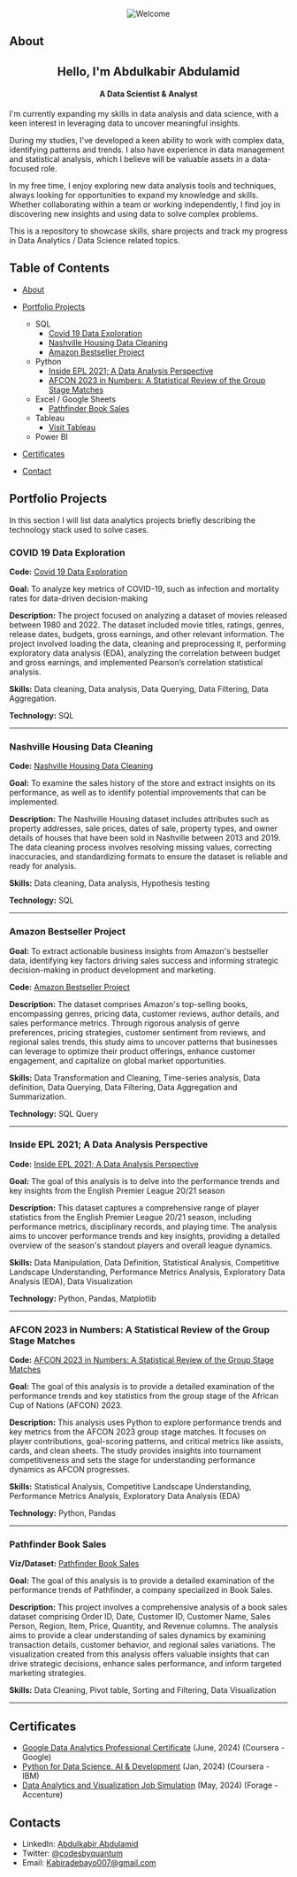 
<p align='center'>
  <img src='https://github.com/OfficialQuantum/assests/blob/main/assests/baby-yoda-welcome.gif', alt='Welcome'>
</p>

## About
<p>
  <h2 align="center"> Hello, I'm Abdulkabir Abdulamid </h2>
  <h4 align="center"> A Data Scientist & Analyst </h4>
</p>

I'm currently expanding my skills in data analysis and data science, with a keen interest in leveraging data to uncover meaningful insights.

During my studies, I've developed a keen ability to work with complex data, identifying patterns and trends. I also have experience in data management and statistical analysis, which I believe will be valuable assets in a data-focused role.

In my free time, I enjoy exploring new data analysis tools and techniques, always looking for opportunities to expand my knowledge and skills. Whether collaborating within a team or working independently, I find joy in discovering new insights and using data to solve complex problems.

This is a repository to showcase skills, share projects and track my progress in Data Analytics / Data Science related topics.

## Table of Contents
- [About](#about)
- [Portfolio Projects](#portfolio-projects)
  - SQL
    - [Covid 19 Data Exploration](#covid-19-data-exploration)
    - [Nashville Housing Data Cleaning](#nashville-housing-data-cleaning)
    - [Amazon Bestseller Project](#amazon-bestseller-project)
  - Python
    - [Inside EPL 2021; A Data Analysis Perspective](#inside-epl-2021;-a-data-analysis-perspective)
    - [AFCON 2023 in Numbers: A Statistical Review of the Group Stage Matches](#afcon-2023-in-numbers-a-statistical-review-of-the-group-stage-matches)
  - Excel / Google Sheets
    - [Pathfinder Book Sales](#pathfinder-book-sales)
  - Tableau
    - [Visit Tableau](https://public.tableau.com/app/profile/abdulkabir.abdulamid/vizzes)
  - Power BI
  
  
- [Certificates](#certificates)
- [Contact](#contacts)

## Portfolio Projects
In this section I will list data analytics projects briefly describing the technology stack used to solve cases.

### COVID 19 Data Exploration
**Code:** [Covid 19 Data Exploration](https://github.com/OfficialQuantum/Portfolio-Projects/blob/main/Covid%2019%20Data%20Exploration%20Project%20.sql)

**Goal:** To analyze key metrics of COVID-19, such as infection and mortality rates for data-driven decision-making

**Description:** The project focused on analyzing a dataset of movies released between 1980 and 2022. The dataset included movie titles, ratings, genres, release dates, budgets, gross earnings, and other relevant information. The project involved loading the data, cleaning and preprocessing it, performing exploratory data analysis (EDA), analyzing the correlation between budget and gross earnings, and implemented Pearson’s correlation statistical analysis.

**Skills:** Data cleaning, Data analysis, Data Querying, Data Filtering, Data Aggregation.

**Technology:** SQL

---

### Nashville Housing Data Cleaning

**Code:** [Nashville Housing Data Cleaning](https://github.com/OfficialQuantum/Portfolio-Projects/blob/main/Nashville%20Housing%20%20Data%20Cleaning.sql)

**Goal:** To examine the sales history of the store and extract insights on its performance, as well as to identify potential improvements that can be implemented.

**Description:** The Nashville Housing dataset includes attributes such as property addresses, sale prices, dates of sale, property types, and owner details of houses that have been sold in Nashville between 2013 and 2019. The data cleaning process involves resolving missing values, correcting inaccuracies, and standardizing formats to ensure the dataset is reliable and ready for analysis.

**Skills:** Data cleaning, Data analysis, Hypothesis testing

**Technology:** SQL

---

### Amazon Bestseller Project

**Goal:** To extract actionable business insights from Amazon's bestseller data, identifying key factors driving sales success and informing strategic decision-making in product development and marketing.

**Code:** [Amazon Bestseller Project](https://github.com/OfficialQuantum/Portfolio-Projects/blob/main/Amazon%20Bestseller%20Project.sql)

**Description:** The dataset comprises Amazon's top-selling books, encompassing genres, pricing data, customer reviews, author details, and sales performance metrics. Through rigorous analysis of genre preferences, pricing strategies, customer sentiment from reviews, and regional sales trends, this study aims to uncover patterns that businesses can leverage to optimize their product offerings, enhance customer engagement, and capitalize on global market opportunities.

**Skills:** Data Transformation and Cleaning, Time-series analysis, Data definition, Data Querying, Data Filtering, Data Aggregation and Summarization.

**Technology:** SQL Query

---

### Inside EPL 2021; A Data Analysis Perspective
**Code:** [Inside EPL 2021; A Data Analysis Perspective](https://github.com/OfficialQuantum/Portfolio-Projects/blob/main/Inside%20EPL%202021%20A%20Data%20Analysis%20Perspective.ipynb)

**Goal:** The goal of this analysis is to delve into the performance trends and key insights from the English Premier League 20/21 season

**Description:** This dataset captures a comprehensive range of player statistics from the English Premier League 20/21 season, including performance metrics, disciplinary records, and playing time. The analysis aims to uncover performance trends and key insights, providing a detailed overview of the season's standout players and overall league dynamics.


**Skills:** Data Manipulation, Data Definition, Statistical Analysis, Competitive Landscape Understanding, Performance Metrics Analysis, Exploratory Data Analysis (EDA), Data Visualization 

**Technology:** Python, Pandas, Matplotlib

---

### AFCON 2023 in Numbers: A Statistical Review of the Group Stage Matches
**Code:** [AFCON 2023 in Numbers: A Statistical Review of the Group Stage Matches](https://github.com/OfficialQuantum/Portfolio-Projects/blob/main/AFCON%202023%20in%20Numbers%20(Groupstage%20Matches).ipynb)

**Goal:** The goal of this analysis is to provide a detailed examination of the performance trends and key statistics from the group stage of the African Cup of Nations (AFCON) 2023.

**Description:** This analysis uses Python to explore performance trends and key metrics from the AFCON 2023 group stage matches. It focuses on player contributions, goal-scoring patterns, and critical metrics like assists, cards, and clean sheets. The study provides insights into tournament competitiveness and sets the stage for understanding performance dynamics as AFCON progresses.

**Skills:** Statistical Analysis, Competitive Landscape Understanding, Performance Metrics Analysis, Exploratory Data Analysis (EDA)

**Technology:** Python, Pandas

---

### Pathfinder Book Sales
**Viz/Dataset:** [Pathfinder Book Sales](https://github.com/OfficialQuantum/Portfolio-Projects/blob/main/Pathfinder%20Book%20Sales%20Dashboard.xlsx)

**Goal:** The goal of this analysis is to provide a detailed examination of the performance trends of Pathfinder, a company specialized in Book Sales.

**Description:** This project involves a comprehensive analysis of a book sales dataset comprising Order ID, Date, Customer ID, Customer Name, Sales Person, Region, Item, Price, Quantity, and Revenue columns. The analysis aims to provide a clear understanding of sales dynamics by examining transaction details, customer behavior, and regional sales variations. The visualization created from this analysis offers valuable insights that can drive strategic decisions, enhance sales performance, and inform targeted marketing strategies.

**Skills:** Data Cleaning, Pivot table, Sorting and Filtering, Data Visualization

---

## Certificates
- [Google Data Analytics Professional Certificate]() (June, 2024) (Coursera - Google)
- [Python for Data Science, AI & Development](https://coursera.org/share/2e724477be8e3cc176cd57e60ec5dd98) (Jan, 2024) (Coursera - IBM)
- [Data Analytics and Visualization Job Simulation](https://github.com/OfficialQuantum/Portfolio-Projects/blob/main/Certificate/Data%20Analytics%20and%20Visualization%20Job%20Simulation.pdf) (May, 2024) (Forage - Accenture)


## Contacts
- LinkedIn:  [Abdulkabir Abdulamid](https://linkedin.com/in/codesbyquantum)
- Twitter:   [@codesbyquantum](https://t.co/95cniiu8KM)
- Email:     Kabiradebayo007@gmail.com
